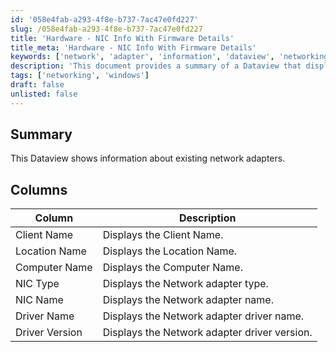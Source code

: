 ```yaml
---
id: '058e4fab-a293-4f8e-b737-7ac47e0fd227'
slug: /058e4fab-a293-4f8e-b737-7ac47e0fd227
title: 'Hardware - NIC Info With Firmware Details'
title_meta: 'Hardware - NIC Info With Firmware Details'
keywords: ['network', 'adapter', 'information', 'dataview', 'networking']
description: 'This document provides a summary of a Dataview that displays information about existing network adapters, including details such as client name, location name, computer name, NIC type, NIC name, driver name, and driver version.'
tags: ['networking', 'windows']
draft: false
unlisted: false
---
```


## Summary

This Dataview shows information about existing network adapters.

## Columns

| Column          | Description                                      |
|-----------------|--------------------------------------------------|
| Client Name     | Displays the Client Name.                        |
| Location Name   | Displays the Location Name.                      |
| Computer Name   | Displays the Computer Name.                      |
| NIC Type        | Displays the Network adapter type.               |
| NIC Name        | Displays the Network adapter name.               |
| Driver Name     | Displays the Network adapter driver name.        |
| Driver Version  | Displays the Network adapter driver version.     |

